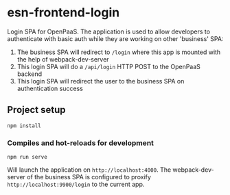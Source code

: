 # esn-frontend-login

Login SPA for OpenPaaS.
The application is used to allow developers to authenticate with basic auth while they are working on other 'business' SPA:

1. The business SPA will redirect to `/login` where this app is mounted with the help of webpack-dev-server
2. This login SPA will do a `/api/login` HTTP POST to the OpenPaaS backend
3. This login SPA will redirect the user to the business SPA on authentication success

## Project setup

```
npm install
```

### Compiles and hot-reloads for development

```
npm run serve
```

Will launch the application on `http://localhost:4000`. The webpack-dev-server of the business SPA is configured to proxify `http://localhost:9900/login` to the current app.
